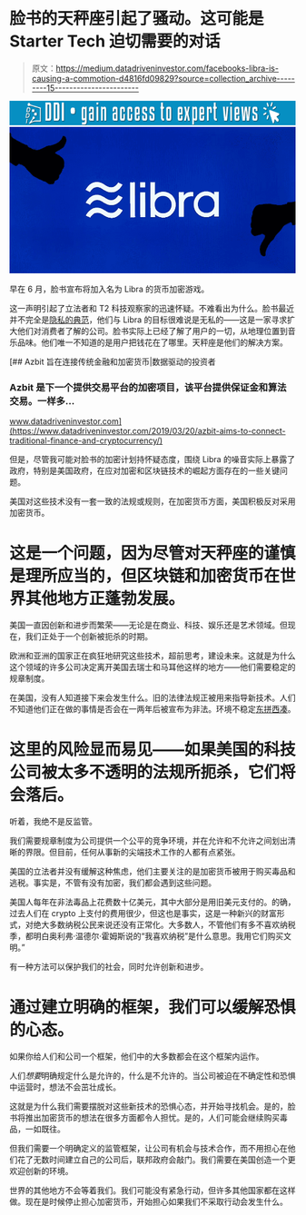 # 脸书的天秤座引起了骚动。这可能是 Starter Tech 迫切需要的对话

> 原文：<https://medium.datadriveninvestor.com/facebooks-libra-is-causing-a-commotion-d4816fd09829?source=collection_archive---------15----------------------->

[![](img/9c80dd38a14fad0bddbf12f4f03d821f.png)](http://www.track.datadriveninvestor.com/1B9E)![](img/07cc78f2e97253ef78b5419a0bdfd38f.png)

早在 6 月，脸书宣布将加入名为 Libra 的货币加密游戏。

这一声明引起了立法者和 T2 科技观察家的迅速怀疑。不难看出为什么。脸书最近并不完全是[隐私的典范](https://www.theguardian.com/technology/ng-interactive/2018/dec/24/facebook-2018-timeline-year-in-review-privacy-scandals)，他们与 Libra 的目标很难说是无私的——这是一家寻求扩大他们对消费者了解的公司。脸书实际上已经了解了用户的一切，从地理位置到音乐品味。他们唯一不知道的是用户把钱花在了哪里。天秤座是他们的解决方案。

[](https://www.datadriveninvestor.com/2019/03/20/azbit-aims-to-connect-traditional-finance-and-cryptocurrency/) [## Azbit 旨在连接传统金融和加密货币|数据驱动的投资者

### Azbit 是下一个提供交易平台的加密项目，该平台提供保证金和算法交易。一样多…

www.datadriveninvestor.com](https://www.datadriveninvestor.com/2019/03/20/azbit-aims-to-connect-traditional-finance-and-cryptocurrency/) 

但是，尽管我可能对脸书的加密计划持怀疑态度，围绕 Libra 的噪音实际上暴露了政府，特别是美国政府，在应对加密和区块链技术的崛起方面存在的一些关键问题。

美国对这些技术没有一套一致的法规或规则，在加密货币方面，美国积极反对采用加密货币。

# 这是一个问题，因为尽管对天秤座的谨慎是理所应当的，但区块链和加密货币在世界其他地方正蓬勃发展。

美国一直因创新和进步而繁荣——无论是在商业、科技、娱乐还是艺术领域。但现在，我们正处于一个创新被扼杀的时期。

欧洲和亚洲的国家正在疯狂地研究这些技术，超前思考，建设未来。这就是为什么这个领域的许多公司决定离开美国去瑞士和马耳他这样的地方——他们需要稳定的规章制度。

在美国，没有人知道接下来会发生什么。旧的法律法规正被用来指导新技术。人们不知道他们正在做的事情是否会在一两年后被宣布为非法。环境不稳定[东拼西凑](https://www.investopedia.com/news/majority-us-states-are-still-acknowledge-cryptocurrencies/)。

# **这里的风险显而易见——如果美国的科技公司被太多不透明的法规所扼杀，它们将会落后。**

听着，我绝不是反监管。

我们需要规章制度为公司提供一个公平的竞争环境，并在允许和不允许之间划出清晰的界限。但目前，任何从事新的尖端技术工作的人都有点紧张。

美国的立法者并没有缓解这种焦虑，他们主要关注的是加密货币被用于购买毒品和逃税。事实是，不管有没有加密，我们都会遇到这些问题。

美国人每年在非法毒品上花费数十亿美元，其中大部分是用旧美元支付的。的确，过去人们在 crypto 上支付的费用很少，但这也是事实，这是一种新兴的财富形式，对绝大多数纳税公民来说还没有正常化。大多数人，不管他们有多不喜欢纳税季，都明白奥利弗·温德尔·霍姆斯说的“我喜欢纳税”是什么意思。我用它们购买文明。”

有一种方法可以保护我们的社会，同时允许创新和进步。

# **通过建立明确的框架，我们可以缓解恐惧的心态。**

如果你给人们和公司一个框架，他们中的大多数都会在这个框架内运作。

人们*想要*明确规定什么是允许的，什么是不允许的。当公司被迫在不确定性和恐惧中运营时，想法不会茁壮成长。

这就是为什么我们需要摆脱对这些新技术的恐惧心态，并开始寻找机会。是的，脸书将推出加密货币的想法在很多方面都令人担忧。是的，人们可能会继续购买毒品，一如既往。

但我们需要一个明确定义的监管框架，让公司有机会与技术合作，而不用担心在他们花了无数时间建立自己的公司后，联邦政府会敲门。我们需要在美国创造一个更欢迎创新的环境。

世界的其他地方不会等着我们。我们可能没有紧急行动，但许多其他国家都在这样做。现在是时候停止担心加密货币，开始担心如果我们不采取行动会发生什么。